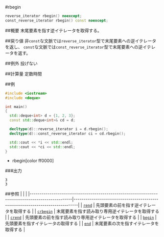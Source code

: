 #rbegin
```cpp
reverse_iterator rbegin() noexcept;
const_reverse_iterator rbegin() const noexcept;
```

##概要
末尾要素を指す逆イテレータを取得する。


##戻り値
非`const`な文脈では`reverse_iterator`型で末尾要素への逆イテレータを返し、
`const`な文脈では`const_reverse_iterator`型で末尾要素への逆イテレータを返す。


##例外
投げない


##計算量
定数時間


##例
```cpp
#include <iostream>
#include <deque>

int main()
{
  std::deque<int> d = {1, 2, 3};
  const std::deque<int>& cd = d;

  decltype(d)::reverse_iterator i = d.rbegin();
  decltype(d)::const_reverse_iterator ci = cd.rbegin();

  std::cout << *i << std::endl;
  std::cout << *ci << std::endl;
}
```
* rbegin[color ff0000]

###出力
```
3
3
```

##参照
| | |
|---------------------------------------------------------------------------------------------------|--------------------------------------------------------------------------------|
| [`rend`](./rend.md) | 先頭要素の前を指す逆イテレータを取得する |
| [`crbegin`](./crbegin.md) | 末尾要素を指す読み取り専用逆イテレータを取得する |
| [`crend`](./crend.md) | 先頭要素の前を指す読み取り専用逆イテレータを取得する |
| [`begin`](./begin.md) | 先頭要素を指すイテレータの取得する |
| [`end`](./end.md) | 末尾要素の次を指すイテレータを取得する |


